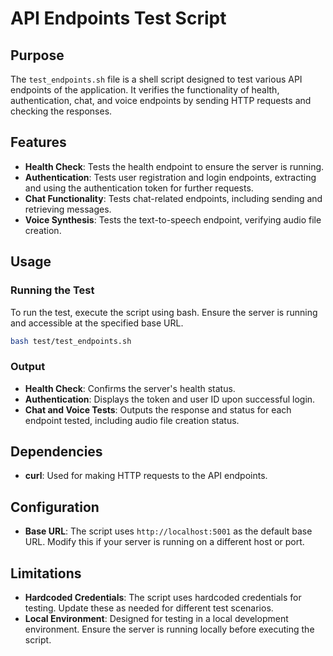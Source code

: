 # API Endpoints Test Script

## Purpose
The `test_endpoints.sh` file is a shell script designed to test various API endpoints of the application. It verifies the functionality of health, authentication, chat, and voice endpoints by sending HTTP requests and checking the responses.

## Features
- **Health Check**: Tests the health endpoint to ensure the server is running.
- **Authentication**: Tests user registration and login endpoints, extracting and using the authentication token for further requests.
- **Chat Functionality**: Tests chat-related endpoints, including sending and retrieving messages.
- **Voice Synthesis**: Tests the text-to-speech endpoint, verifying audio file creation.

## Usage

### Running the Test
To run the test, execute the script using bash. Ensure the server is running and accessible at the specified base URL.

```bash
bash test/test_endpoints.sh
```

### Output
- **Health Check**: Confirms the server's health status.
- **Authentication**: Displays the token and user ID upon successful login.
- **Chat and Voice Tests**: Outputs the response and status for each endpoint tested, including audio file creation status.

## Dependencies
- **curl**: Used for making HTTP requests to the API endpoints.

## Configuration
- **Base URL**: The script uses `http://localhost:5001` as the default base URL. Modify this if your server is running on a different host or port.

## Limitations
- **Hardcoded Credentials**: The script uses hardcoded credentials for testing. Update these as needed for different test scenarios.
- **Local Environment**: Designed for testing in a local development environment. Ensure the server is running locally before executing the script.
